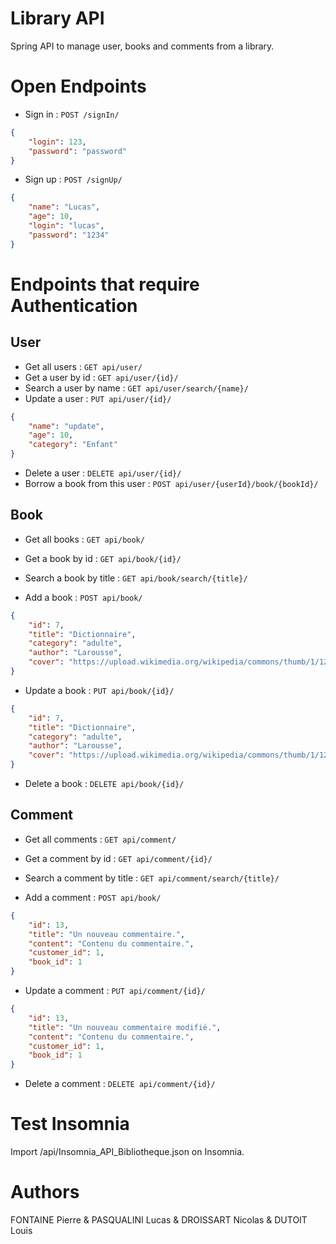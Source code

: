# Library API
Spring API to manage user, books and comments from a library.


# Open Endpoints
* Sign in : `POST /signIn/`
```json
{
    "login": 123,
    "password": "password"
}
```
* Sign up : `POST /signUp/`
```json
{
    "name": "Lucas",
    "age": 10,
    "login": "lucas",
    "password": "1234"
}
```


# Endpoints that require Authentication
## User
* Get all users : `GET api/user/`
* Get a user by id : `GET api/user/{id}/`
* Search a user by name : `GET api/user/search/{name}/`
* Update a user : `PUT api/user/{id}/`
```json
{
    "name": "update",
    "age": 10,
    "category": "Enfant"
}
```
* Delete a user : `DELETE api/user/{id}/`
* Borrow a book from this user : `POST api/user/{userId}/book/{bookId}/`

## Book
* Get all books : `GET api/book/`

* Get a book by id : `GET api/book/{id}/`

* Search a book by title : `GET api/book/search/{title}/`

* Add a book : `POST api/book/`
```json
{
    "id": 7,
    "title": "Dictionnaire",
    "category": "adulte",
    "author": "Larousse",
    "cover": "https://upload.wikimedia.org/wikipedia/commons/thumb/1/12/Fahrenheit451HUNcover.jpg/250px-Fahrenheit451HUNcover.jpg"
}
```

* Update a book : `PUT api/book/{id}/`
```json
{
    "id": 7,
    "title": "Dictionnaire",
    "category": "adulte",
    "author": "Larousse",
    "cover": "https://upload.wikimedia.org/wikipedia/commons/thumb/1/12/Fahrenheit451HUNcover.jpg/250px-Fahrenheit451HUNcover.jpg"
}
```

* Delete a book : `DELETE api/book/{id}/`

## Comment
* Get all comments : `GET api/comment/`

* Get a comment by id : `GET api/comment/{id}/`

* Search a comment by title : `GET api/comment/search/{title}/`

* Add a comment : `POST api/book/`
```json
{
    "id": 13,
    "title": "Un nouveau commentaire.",
    "content": "Contenu du commentaire.",
    "customer_id": 1,
    "book_id": 1
}
```

* Update a comment : `PUT api/comment/{id}/`
```json
{
    "id": 13,
    "title": "Un nouveau commentaire modifié.",
    "content": "Contenu du commentaire.",
    "customer_id": 1,
    "book_id": 1
}
```

* Delete a comment : `DELETE api/comment/{id}/`


# Test Insomnia
Import /api/Insomnia_API_Bibliotheque.json on Insomnia.


# Authors
FONTAINE Pierre & PASQUALINI Lucas & DROISSART Nicolas & DUTOIT Louis
